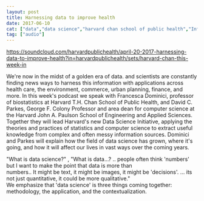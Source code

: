 ```yaml
---
layout: post
title: Harnessing data to improve health
date: 2017-06-10
cat: ["data","data science","harvard chan school of public health","Information Technology"]
tag: ["audio"]
---
```


https://soundcloud.com/harvardpublichealth/april-20-2017-harnessing-data-to-improve-health?in=harvardpublichealth/sets/harvard-chan-this-week-in
<div class="truncatedAudioInfo__wrapper">
<div class="truncatedAudioInfo__content">
<div class="sc-type-small">
<div>

We're now in the midst of a golden era of data. and scientists are constantly finding news ways to harness this information with applications across health care, the environment, commerce, urban planning, finance, and more. In this week's podcast we speak with Francesca Dominici, professor of biostatistics at Harvard T.H. Chan School of Public Health, and David C. Parkes, George F. Colony Professor and area dean for computer science at the Harvard John A. Paulson School of Engineering and Applied Sciences. Together they will lead Harvard's new Data Science Initiative, applying the theories and practices of statistics and computer science to extract useful knowledge from complex and often messy information sources. Dominici and Parkes will explain how the field of data science has grown, where it's going, and how it will affect our lives in vast ways over the coming years.

</div>
</div>
<div class="soundTags">
<div class="sc-tag-group">"What is data science?" , "What is data...?  .. people often think 'numbers' but I want to make the point that data is more than</div>
<div class="sc-tag-group">numbers.. It might be text, it might be images, it might be 'decisions'. ... its not just quantitative, it could be more qualitative."</div>
</div>
</div>
</div>
<div></div>
<div>We emphasize that 'data science' is three things coming together: methodology, the application, and the contextualization.</div>
<div class="truncatedAudioInfo__wrapper"></div>
&nbsp;